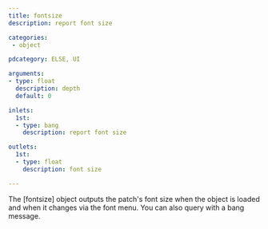 ```yaml
---
title: fontsize
description: report font size

categories:
 - object

pdcategory: ELSE, UI

arguments:
- type: float
  description: depth
  default: 0

inlets:
  1st:
  - type: bang
    description: report font size

outlets:
  1st:
  - type: float
    description: font size

---
```


The [fontsize] object outputs the patch's font size when the object is loaded and when it changes via the font menu. You can also query with a bang message.

